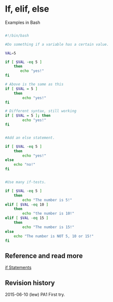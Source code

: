 If, elif, else
==============================
Examples in Bash

```sh

#!/bin/bash

#Do something if a variable has a certain value.

VAL=5

if [ $VAL -eq 5 ]
    then
	   echo "yes!"
fi

# Above is the same as this
if [ $VAL = 5 ]
    then
        echo "yes!"
fi

# Different syntax, still working
if [ $VAL = 5 ]; then
        echo "yes!"
fi


#Add an else statement.

if [ $VAL -eq 5 ]
    then
        echo "yes!"
else
    echo "no!"
fi


#Use many if-tests.

if [ $VAL -eq 5 ]
    then
        echo "The number is 5!"
elif [ $VAL -eq 10 ]
    then
        echo "the number is 10!"
elif [ $VAL -eq 15 ]
    then
        echo "The number is 15!"
else
    echo "The number is NOT 5, 10 or 15!"
fi

```

Reference and read more
------------------------------

[if Statements](http://tldp.org/LDP/Bash-Beginners-Guide/html/sect_07_01.html)



Revision history
------------------------------

2015-06-10 (lew) PA1 First try.
